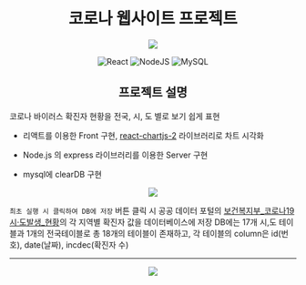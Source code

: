 <h1 align = center>코로나 웹사이트 프로젝트 </h1>
<p align="center">
  <img src="https://user-images.githubusercontent.com/46296688/111747575-d00db100-88d2-11eb-94ec-690d2c5a06fe.PNG" width : "60%" height : "120%"></img>
</p>

<p align="center">
  <img alt="React" src="https://img.shields.io/badge/react%20-%2320232a.svg?&style=for-the-badge&logo=react&logoColor=%2361DAFB"/>
  <img alt="NodeJS" src="https://img.shields.io/badge/node.js%20-%2343853D.svg?&style=for-the-badge&logo=node.js&logoColor=white"/>
  <img alt="MySQL" src="https://img.shields.io/badge/mysql-%2300f.svg?&style=for-the-badge&logo=mysql&logoColor=white"/>
</p>

<h2 align = center> 프로젝트 설명 </h2>


  코로나 바이러스 확진자 현황을 전국, 시, 도 별로 보기 쉽게 표현
  - 리액트를 이용한 Front 구현, [react-chartjs-2](https://github.com/reactchartjs/react-chartjs-2) 라이브러리로 차트 시각화

  - Node.js 의 express 라이브러리를 이용한 Server 구현
  - mysql에 clearDB 구현


<p align="center">
  <img  src="https://user-images.githubusercontent.com/46296688/111752945-a1df9f80-88d9-11eb-9917-241c5f417cd8.gif"/>
</p>



`최초 실행 시 클릭하여 DB에 저장` 버튼 클릭 시 공공 데이터 포털의 [보건복지부_코로나19 시·도발생_현황](https://www.data.go.kr/data/15043378/openapi.do)의 각 지역별 확진자 값을 데이터베이스에 저장
DB에는 17개 시,도 테이블과 1개의 전국테이블로 총 18개의 테이블이 존재하고, 각 테이블의 column은 id(번호), date(날짜), incdec(확진자 수)

-----------------------

<p align="center">
  <img  src="https://user-images.githubusercontent.com/46296688/111753001-b2901580-88d9-11eb-8fd7-06e5ca7e23b9.jpg"/>
</p>
